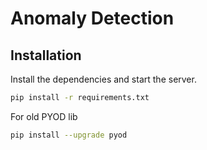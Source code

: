 # Anomaly Detection


## Installation


Install the dependencies and start the server.

```sh
pip install -r requirements.txt
```

For old PYOD lib

```sh
pip install --upgrade pyod
```